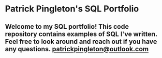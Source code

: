 # Patrick Pingleton's SQL Portfolio

## Welcome to my SQL portfolio! This code repository contains examples of SQL I've written. Feel free to look around and reach out if you have any questions. patrickpingleton@outlook.com
